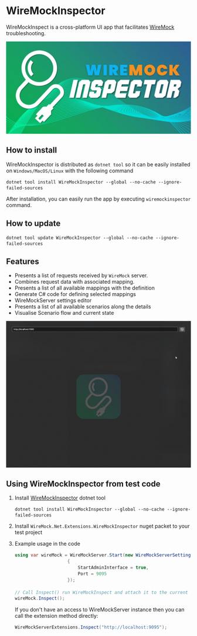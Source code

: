 # WireMockInspector

WireMockInspect is a cross-platform UI app that facilitates [WireMock](https://wiremock.org/) troubleshooting.

![](logo.jpg)

## How to install

WireMockInspector is distributed as `dotnet tool` so it can be easily installed on `Windows/MacOS/Linux` with the following command

```
dotnet tool install WireMockInspector --global --no-cache --ignore-failed-sources
```

After installation, you can easily run the app by executing `wiremockinspector` command.

## How to update

```
dotnet tool update WireMockInspector --global --no-cache --ignore-failed-sources
```

## Features
- Presents a list of requests received by `WireMock` server.
- Combines request data with associated mapping.
- Presents a list of all available mappings with the definition
- Generate C# code for defining selected mappings
- WireMockServer settings editor
- Presents a list of all available scenarios along the details
- Visualise Scenario flow and current state

![](wiremock_basic_features.gif)


## Using WireMockInspector from test code

1. Install [WireMockInspector](https://github.com/WireMock-Net/WireMockInspector) dotnet tool

	```shell
	dotnet tool install WireMockInspector --global --no-cache --ignore-failed-sources
	```

2. Install `WireMock.Net.Extensions.WireMockInspector` nuget packet to your test project
3. Example usage in the code

	```cs
	using var wireMock = WireMockServer.Start(new WireMockServerSettings()
						{
							StartAdminInterface = true,
							Port = 9095
						});

	// Call Inspect() run WireMockInspect and attach it to the current WireMockServer instance
	wireMock.Inspect();
	```
	If you don't have an access to WireMockServer instance then you can call the extension method directly:
	```cs
	WireMockServerExtensions.Inspect("http://localhost:9095");
	```